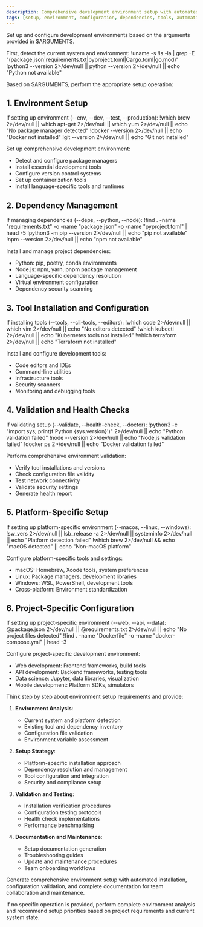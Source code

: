 ```yaml
---
description: Comprehensive development environment setup with automated installation and configuration
tags: [setup, environment, configuration, dependencies, tools, automation]
---
```


Set up and configure development environments based on the arguments provided in $ARGUMENTS.

First, detect the current system and environment:
!uname -s
!ls -la | grep -E "(package.json|requirements.txt|pyproject.toml|Cargo.toml|go.mod)"
!python3 --version 2>/dev/null || python --version 2>/dev/null || echo "Python not available"

Based on $ARGUMENTS, perform the appropriate setup operation:

## 1. Environment Setup

If setting up environment (--env, --dev, --test, --production):
!which brew 2>/dev/null || which apt-get 2>/dev/null || which yum 2>/dev/null || echo "No package manager detected"
!docker --version 2>/dev/null || echo "Docker not installed"
!git --version 2>/dev/null || echo "Git not installed"

Set up comprehensive development environment:
- Detect and configure package managers
- Install essential development tools
- Configure version control systems
- Set up containerization tools
- Install language-specific tools and runtimes

## 2. Dependency Management

If managing dependencies (--deps, --python, --node):
!find . -name "requirements.txt" -o -name "package.json" -o -name "pyproject.toml" | head -5
!python3 -m pip --version 2>/dev/null || echo "pip not available"
!npm --version 2>/dev/null || echo "npm not available"

Install and manage project dependencies:
- Python: pip, poetry, conda environments
- Node.js: npm, yarn, pnpm package management
- Language-specific dependency resolution
- Virtual environment configuration
- Dependency security scanning

## 3. Tool Installation and Configuration

If installing tools (--tools, --cli-tools, --editors):
!which code 2>/dev/null || which vim 2>/dev/null || echo "No editors detected"
!which kubectl 2>/dev/null || echo "Kubernetes tools not installed"
!which terraform 2>/dev/null || echo "Terraform not installed"

Install and configure development tools:
- Code editors and IDEs
- Command-line utilities
- Infrastructure tools
- Security scanners
- Monitoring and debugging tools

## 4. Validation and Health Checks

If validating setup (--validate, --health-check, --doctor):
!python3 -c "import sys; print(f'Python {sys.version}')" 2>/dev/null || echo "Python validation failed"
!node --version 2>/dev/null || echo "Node.js validation failed"
!docker ps 2>/dev/null || echo "Docker validation failed"

Perform comprehensive environment validation:
- Verify tool installations and versions
- Check configuration file validity
- Test network connectivity
- Validate security settings
- Generate health report

## 5. Platform-Specific Setup

If setting up platform-specific environment (--macos, --linux, --windows):
!sw_vers 2>/dev/null || lsb_release -a 2>/dev/null || systeminfo 2>/dev/null || echo "Platform detection failed"
!which brew 2>/dev/null && echo "macOS detected" || echo "Non-macOS platform"

Configure platform-specific tools and settings:
- macOS: Homebrew, Xcode tools, system preferences
- Linux: Package managers, development libraries
- Windows: WSL, PowerShell, development tools
- Cross-platform: Environment standardization

## 6. Project-Specific Configuration

If setting up project-specific environment (--web, --api, --data):
@package.json 2>/dev/null || @requirements.txt 2>/dev/null || echo "No project files detected"
!find . -name "Dockerfile" -o -name "docker-compose.yml" | head -3

Configure project-specific development environment:
- Web development: Frontend frameworks, build tools
- API development: Backend frameworks, testing tools
- Data science: Jupyter, data libraries, visualization
- Mobile development: Platform SDKs, simulators

Think step by step about environment setup requirements and provide:

1. **Environment Analysis**:
   - Current system and platform detection
   - Existing tool and dependency inventory
   - Configuration file validation
   - Environment variable assessment

2. **Setup Strategy**:
   - Platform-specific installation approach
   - Dependency resolution and management
   - Tool configuration and integration
   - Security and compliance setup

3. **Validation and Testing**:
   - Installation verification procedures
   - Configuration testing protocols
   - Health check implementations
   - Performance benchmarking

4. **Documentation and Maintenance**:
   - Setup documentation generation
   - Troubleshooting guides
   - Update and maintenance procedures
   - Team onboarding workflows

Generate comprehensive environment setup with automated installation, configuration validation, and complete documentation for team collaboration and maintenance.

If no specific operation is provided, perform complete environment analysis and recommend setup priorities based on project requirements and current system state.